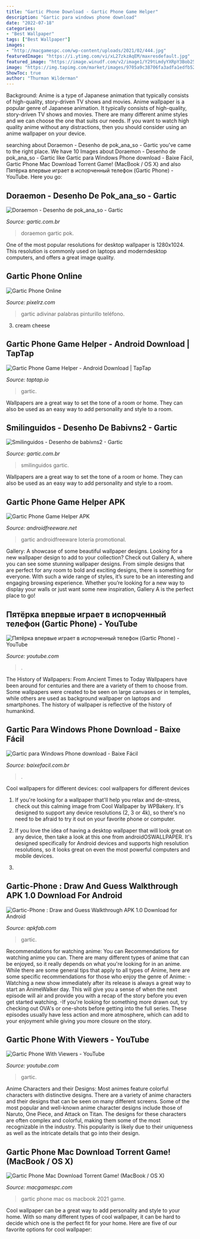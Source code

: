 ```yaml
---
title: "Gartic Phone Download - Gartic Phone Game Helper"
description: "Gartic para windows phone download"
date: "2022-07-18"
categories:
- "Best Wallpaper"
tags: ["Best Wallpaper"]
images:
- "http://macgamespc.com/wp-content/uploads/2021/02/444.jpg"
featuredImage: "https://i.ytimg.com/vi/xL27zkzAqEM/maxresdefault.jpg"
featured_image: "https://image.winudf.com/v2/image1/Y29tLmdyYXRpY3Bob25lZHJhdy5kcmF3cGhvbmVncmF0aWNfc2NyZWVuXzFfMTYyNzMyMDYzMV8wNDI/screen-1.jpg?fakeurl=1"
image: "https://img.tapimg.com/market/images/9705a9c38706fa3adfa1edfb52320634.png"
ShowToc: true
author: "Thurman Wilderman"
---
```



Background: Anime is a type of Japanese animation that typically consists of high-quality, story-driven TV shows and movies.
Anime wallpaper is a popular genre of Japanese animation. It typically consists of high-quality, story-driven TV shows and movies. There are many different anime styles and we can choose the one that suits our needs. If you want to watch high quality anime without any distractions, then you should consider using an anime wallpaper on your device.

	

		
searching about Doraemon - Desenho de pok_ana_so - Gartic you've came to the right place. We have 10 Images about Doraemon - Desenho de pok_ana_so - Gartic like Gartic para Windows Phone download - Baixe Fácil, Gartic Phone Mac Download Torrent Game! (MacBook / OS X) and also Пятёрка впервые играет в испорченный телефон (Gartic Phone) - YouTube. Here you go:
		
    
## Doraemon - Desenho De Pok_ana_so - Gartic

<img loading=lazy src="https://gartic.com.br/imgs/mural/po/pok_ana_so/doraemon-3.png" onerror="this.onerror=null;this.src='https://tse4.mm.bing.net/th?id=OIP.eqQjggdYWSs9HyJlQemzmQHaEa&amp;pid=15.1';" alt="Doraemon - Desenho de pok_ana_so - Gartic">

_Source: gartic.com.br_

>doraemon gartic pok. 

	

One of the most popular resolutions for desktop wallpaper is 1280x1024. This resolution is commonly used on laptops and moderndesktop computers, and offers a great image quality.

    
## Gartic Phone Online

<img loading=lazy src="https://i.blogs.es/5abc03/gartic-phone-01/450_1000.jpeg" onerror="this.onerror=null;this.src='https://tse4.mm.bing.net/th?id=OIP.Ki9UUqsAv7vjsGuBwUmibAAAAA&amp;pid=15.1';" alt="Gartic Phone Online">

_Source: pixelrz.com_

>gartic adivinar palabras pinturillo teléfono. 

	

3. cream cheese 

    
## Gartic Phone Game Helper - Android Download | TapTap

<img loading=lazy src="https://img.tapimg.com/market/images/9705a9c38706fa3adfa1edfb52320634.png" onerror="this.onerror=null;this.src='https://tse3.mm.bing.net/th?id=OIP.lwZAB78eKE5UJNPrSKxLkAHaE2&amp;pid=15.1';" alt="Gartic Phone Game Helper - Android Download | TapTap">

_Source: taptap.io_

>gartic. 

	

Wallpapers are a great way to set the tone of a room or home. They can also be used as an easy way to add personality and style to a room.

    
## Smilinguidos - Desenho De Babivns2 - Gartic

<img loading=lazy src="https://gartic.com.br/imgs/mural/ba/babivns2/smilinguidos.png" onerror="this.onerror=null;this.src='https://tse4.mm.bing.net/th?id=OIP.C0_GGzS2G_UNMhOrXbNHewHaFX&amp;pid=15.1';" alt="Smilinguidos - Desenho de babivns2 - Gartic">

_Source: gartic.com.br_

>smilinguidos gartic. 

	

Wallpapers are a great way to set the tone of a room or home. They can also be used as an easy way to add personality and style to a room.

    
## Gartic Phone Game Helper APK

<img loading=lazy src="https://img.androidfreeware.net/screens/yygpKSi20tcvyEms1M3J0EvPz0_PSS0tTi1Kzs8rSc0r0UvOz9WvDDKvTCv3MIh09QozKvD1zHAPdy5xNPHIzyo0rbAsSUqNTw7xzfX3SolwLnEz9TPICXXKcsv0ybEocMuoyC8s83IEAA/com-phonegames-garticphone-1.jpg?size=large" onerror="this.onerror=null;this.src='https://tse4.mm.bing.net/th?id=OIP.G2Rolc59aje62roG9wyTdgHaE2&amp;pid=15.1';" alt="Gartic Phone Game Helper APK">

_Source: androidfreeware.net_

>gartic androidfreeware lotería promotional. 

	

Gallery: A showcase of some beautiful wallpaper designs.
Looking for a new wallpaper design to add to your collection? Check out Gallery A, where you can see some stunning wallpaper designs. From simple designs that are perfect for any room to bold and exciting designs, there is something for everyone. With such a wide range of styles, it’s sure to be an interesting and engaging browsing experience. Whether you’re looking for a new way to display your walls or just want some new inspiration, Gallery A is the perfect place to go!





	
	
    
## Пятёрка впервые играет в испорченный телефон (Gartic Phone) - YouTube

<img loading=lazy src="https://i.ytimg.com/vi/xL27zkzAqEM/maxresdefault.jpg" onerror="this.onerror=null;this.src='https://tse1.mm.bing.net/th?id=OIP.GjIR0UFHMaZ_Wz8xmMdOrwHaEK&amp;pid=15.1';" alt="Пятёрка впервые играет в испорченный телефон (Gartic Phone) - YouTube">

_Source: youtube.com_

>. 

	

The History of Wallpapers: From Ancient Times to Today
Wallpapers have been around for centuries and there are a variety of them to choose from. Some wallpapers were created to be seen on large canvases or in temples, while others are used as background wallpaper on laptops and smartphones. The history of wallpaper is reflective of the history of humankind.

    
## Gartic Para Windows Phone Download - Baixe Fácil

<img loading=lazy src="https://cdn.baixefacil.com.br/68cbbf5da79bc434da70763691ef5350.png" onerror="this.onerror=null;this.src='https://tse1.mm.bing.net/th?id=OIP.rYG40m50PSDKfN_oDj6jyQHaEK&amp;pid=15.1';" alt="Gartic para Windows Phone download - Baixe Fácil">

_Source: baixefacil.com.br_

>. 

	

Cool wallpapers for different devices:
cool wallpapers for different devices 

1. If you're looking for a wallpaper that'll help you relax and de-stress, check out this calming image from Cool Wallpaper by WPBakery. It's designed to support any device resolutions (2, 3 or 4k), so there's no need to be afraid to try it out on your favorite phone or computer.

2. If you love the idea of having a desktop wallpaper that will look great on any device, then take a look at this one from androidOSWALLPAPER. It's designed specifically for Android devices and supports high resolution resolutions, so it looks great on even the most powerful computers and mobile devices.

3.

    
## Gartic-Phone : Draw And Guess Walkthrough APK 1.0 Download For Android

<img loading=lazy src="https://image.winudf.com/v2/image1/Y29tLmdyYXRpY3Bob25lZHJhdy5kcmF3cGhvbmVncmF0aWNfc2NyZWVuXzFfMTYyNzMyMDYzMV8wNDI/screen-1.jpg?fakeurl=1" onerror="this.onerror=null;this.src='https://tse1.mm.bing.net/th?id=OIP.flMNB-UfQKB-xTEoqRtTVwHaQB&amp;pid=15.1';" alt="Gartic-Phone : Draw and Guess Walkthrough APK 1.0 Download for Android">

_Source: apkfab.com_

>gartic. 

	

Recommendations for watching anime: You can
Recommendations for watching anime you can. There are many different types of anime that can be enjoyed, so it really depends on what you're looking for in an anime. While there are some general tips that apply to all types of Anime, here are some specific recommendations for those who enjoy the genre of Anime: 
-Watching a new show immediately after its release is always a great way to start an AnimeWalker day. This will give you a sense of when the next episode will air and provide you with a recap of the story before you even get started watching. 
-If you're looking for something more drawn out, try checking out OVA's or one-shots before getting into the full series. These episodes usually have less action and more atmosphere, which can add to your enjoyment while giving you more closure on the story.

    
## Gartic Phone With Viewers - YouTube

<img loading=lazy src="https://i.ytimg.com/vi/_WVrC44tfAA/maxresdefault.jpg" onerror="this.onerror=null;this.src='https://tse4.mm.bing.net/th?id=OIP.N_pwK5P207eJ88u0iEq9fAHaEK&amp;pid=15.1';" alt="Gartic Phone With Viewers - YouTube">

_Source: youtube.com_

>gartic. 

	

Anime Characters and their Designs: Most animes feature colorful characters with distinctive designs.
There are a variety of anime characters and their designs that can be seen on many different screens. Some of the most popular and well-known anime character designs include those of Naruto, One Piece, and Attack on Titan. The designs for these characters are often complex and colorful, making them some of the most recognizable in the industry. This popularity is likely due to their uniqueness as well as the intricate details that go into their design.

    
## Gartic Phone Mac Download Torrent Game! (MacBook / OS X)

<img loading=lazy src="http://macgamespc.com/wp-content/uploads/2021/02/444.jpg" onerror="this.onerror=null;this.src='https://tse3.mm.bing.net/th?id=OIP._WMFfX5jZEqI_CTKHv3HXwHaEL&amp;pid=15.1';" alt="Gartic Phone Mac Download Torrent Game! (MacBook / OS X)">

_Source: macgamespc.com_

>gartic phone mac os macbook 2021 game. 

	

Cool wallpaper can be a great way to add personality and style to your home. With so many different types of cool wallpaper, it can be hard to decide which one is the perfect fit for your home. Here are five of our favorite options for cool wallpaper: 

